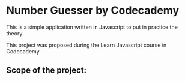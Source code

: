 # Number Guesser by Codecademy

This is a simple application written in Javascript to put in practice the theory.

This project was proposed during the Learn Javascript course in Codecademy.

## Scope of the project:
